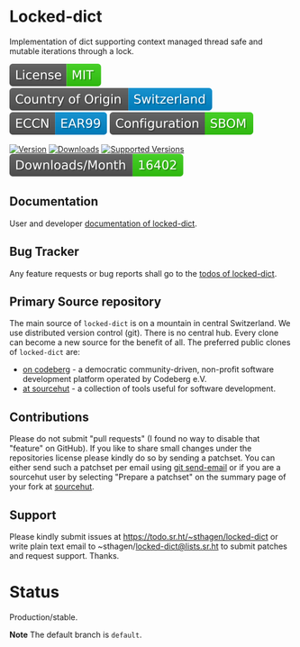 # Locked-dict

Implementation of dict supporting context managed thread safe and mutable iterations through a lock.

[![License](docs/badges/license-spdx-mit.svg)](https://git.sr.ht/~sthagen/locked-dict/tree/default/item/LICENSE)
[![Country of Origin](docs/badges/country-of-origin-name-switzerland-neutral.svg)](https://git.sr.ht/~sthagen/locked-dict/tree/default/item/COUNTRY-OF-ORIGIN)
[![Export Classification Control Number (ECCN)](docs/badges/export-control-classification-number_eccn-ear99-neutral.svg)](https://git.sr.ht/~sthagen/locked-dict/tree/default/item/EXPORT-CONTROL-CLASSIFICATION-NUMBER)
[![Configuration](docs/badges/configuration-sbom.svg)](https://git.sr.ht/~sthagen/locked-dict/tree/default/item/docs/third-party/README.md)

[![Version](https://img.shields.io/pypi/v/locked-dict.svg?style=flat)](https://pypi.python.org/pypi/locked-dict/)
[![Downloads](https://static.pepy.tech/badge/locked-dict/month)](https://pepy.tech/project/locked-dict)
[![Supported Versions](https://img.shields.io/pypi/pyversions/locked-dict.svg?style=flat)](https://pypi.python.org/pypi/locked-dict/)
[![Maintenance Status](docs/badges/downloads-per-month.svg)](https://git.sr.ht/~sthagen/locked-dict/log)

## Documentation

User and developer [documentation of locked-dict](https://codes.dilettant.life/docs/locked-dict).

## Bug Tracker

Any feature requests or bug reports shall go to the [todos of locked-dict](https://todo.sr.ht/~sthagen/locked-dict).

## Primary Source repository

The main source of `locked-dict` is on a mountain in central Switzerland.
We use distributed version control (git).
There is no central hub.
Every clone can become a new source for the benefit of all.
The preferred public clones of `locked-dict` are:

* [on codeberg](https://codeberg.org/sthagen/locked-dict) - a democratic community-driven, non-profit software development platform operated by Codeberg e.V.
* [at sourcehut](https://git.sr.ht/~sthagen/locked-dict) - a collection of tools useful for software development.

## Contributions

Please do not submit "pull requests" (I found no way to disable that "feature" on GitHub).
If you like to share small changes under the repositories license please kindly do so by sending a patchset.
You can either send such a patchset per email using [git send-email](https://git-send-email.io) or 
if you are a sourcehut user by selecting "Prepare a patchset" on the summary page of your fork at [sourcehut](https://git.sr.ht/).

## Support

Please kindly submit issues at https://todo.sr.ht/~sthagen/locked-dict or write plain text email to ~sthagen/locked-dict@lists.sr.ht to submit patches and request support. Thanks.

# Status

Production/stable.

**Note** The default branch is `default`.

